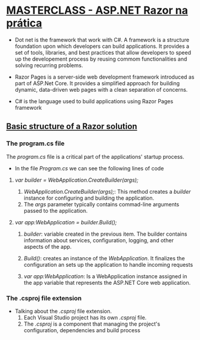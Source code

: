 # [MASTERCLASS - ASP.NET Razor na prática](https://www.youtube.com/watch?v=UNMfTGiAR2c)

* Dot net is the framework that work with C#. A framework is a structure foundation upon which developers can build applications. It provides a set of tools, libraries, and best practices that allow developers to speed up the developement process by reusing commom functionalities and solving recurring problems.

* Razor Pages is a server-side web development framework introduced as part of ASP.Net Core. It provides a simplified approach for building dynamic, data-driven web pages with a clean separation of concerns.

* C# is the language used to build applications using Razor Pages framework
  
## [Basic structure of a Razor solution](https://youtu.be/UNMfTGiAR2c?t=894)

### The program.cs file

The *program.cs* file is a critical part of the applications' startup process.

* In the file *Program.cs* we can see the following lines of code

1. *var builder = WebApplication.CreateBuilder(args);*

    1. *WebApplication.CreateBuilder(args);*: This method creates a *builder* instance for configuring and building the application.
    2. The *args* parameter typically contains commad-line arguments passed to the application.

2. *var app:WebApplication = builder.Build();*
   
    1. *builder*: variable created in the previous item. The builder contains information about services, configuration, logging, and other aspects of the app.
   
    2. *Build()*: creates an instance of the *WebApplication*. It finalizes the configuration an sets up the application to handle incoming requests
   
    3. *var app:WebApplication*: Is a WebApplication instance assigned in the app variable that represents the ASP.NET Core web application.

### The .csproj file extension

* Talking about the *.csproj* file extension.
    1. Each Visual Studio project has its own *.csproj* file.
    2. The *.csproj* is a component that managing the project's configuration, dependencies and build process